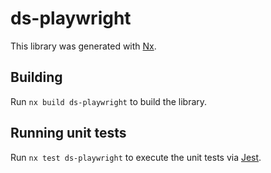 # ds-playwright

This library was generated with [Nx](https://nx.dev).

## Building

Run `nx build ds-playwright` to build the library.

## Running unit tests

Run `nx test ds-playwright` to execute the unit tests via [Jest](https://jestjs.io).
